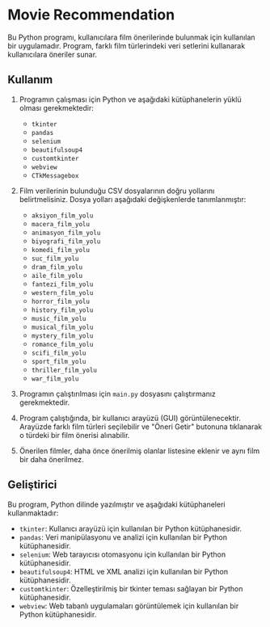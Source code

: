 # Movie Recommendation

Bu Python programı, kullanıcılara film önerilerinde bulunmak için kullanılan bir uygulamadır. Program, farklı film türlerindeki veri setlerini kullanarak kullanıcılara öneriler sunar.

## Kullanım

1. Programın çalışması için Python ve aşağıdaki kütüphanelerin yüklü olması gerekmektedir:
   - `tkinter`
   - `pandas`
   - `selenium`
   - `beautifulsoup4`
   - `customtkinter`
   - `webview`
   - `CTkMessagebox`

2. Film verilerinin bulunduğu CSV dosyalarının doğru yollarını belirtmelisiniz. Dosya yolları aşağıdaki değişkenlerde tanımlanmıştır:
   - `aksiyon_film_yolu`
   - `macera_film_yolu`
   - `animasyon_film_yolu`
   - `biyografi_film_yolu`
   - `komedi_film_yolu`
   - `suc_film_yolu`
   - `dram_film_yolu`
   - `aile_film_yolu`
   - `fantezi_film_yolu`
   - `western_film_yolu`
   - `horror_film_yolu`
   - `history_film_yolu`
   - `music_film_yolu`
   - `musical_film_yolu`
   - `mystery_film_yolu`
   - `romance_film_yolu`
   - `scifi_film_yolu`
   - `sport_film_yolu`
   - `thriller_film_yolu`
   - `war_film_yolu`

3. Programın çalıştırılması için `main.py` dosyasını çalıştırmanız gerekmektedir.

4. Program çalıştığında, bir kullanıcı arayüzü (GUI) görüntülenecektir. Arayüzde farklı film türleri seçilebilir ve "Öneri Getir" butonuna tıklanarak o türdeki bir film önerisi alınabilir.

5. Önerilen filmler, daha önce önerilmiş olanlar listesine eklenir ve aynı film bir daha önerilmez.

## Geliştirici

Bu program, Python dilinde yazılmıştır ve aşağıdaki kütüphaneleri kullanmaktadır:

- `tkinter`: Kullanıcı arayüzü için kullanılan bir Python kütüphanesidir.
- `pandas`: Veri manipülasyonu ve analizi için kullanılan bir Python kütüphanesidir.
- `selenium`: Web tarayıcısı otomasyonu için kullanılan bir Python kütüphanesidir.
- `beautifulsoup4`: HTML ve XML analizi için kullanılan bir Python kütüphanesidir.
- `customtkinter`: Özelleştirilmiş bir tkinter teması sağlayan bir Python kütüphanesidir.
- `webview`: Web tabanlı uygulamaları görüntülemek için kullanılan bir Python kütüphanesidir.
